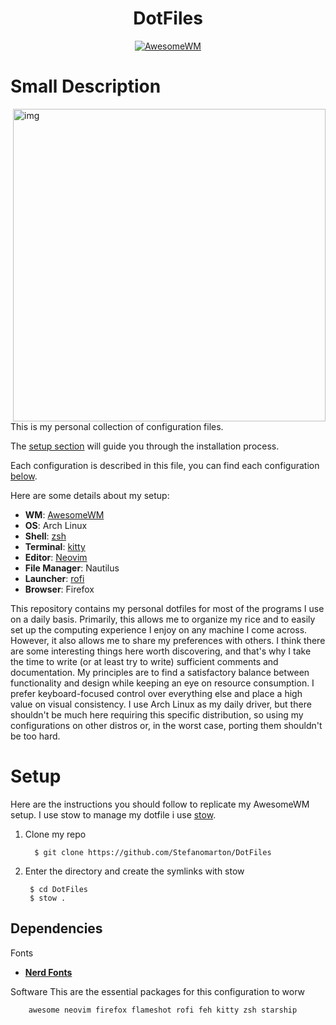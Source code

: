 <div align=center>

# DotFiles
  
[![AwesomeWM](https://img.shields.io/badge/AwesomeWM-git-blue.svg?logo=lua)](https://github.com/awesomeWM/awesome)

</div>

# Small Description

<img src="https://user-images.githubusercontent.com/80684231/192327751-5584bd54-a99d-495b-a545-e1d627d3bf3a.png" alt="img" align="right" width="500px">

This is my personal collection of configuration files.

The [setup section](#setup) will guide you through the installation process.

Each configuration is described in this file, you can find each configuration [below](#Configurations).

Here are some details about my setup:

+ **WM**: [AwesomeWM](https://github.com/awesomeWM/awesome/) 
+ **OS**: Arch Linux
+ **Shell**: [zsh](https://wiki.archlinux.org/index.php/Zsh)
+ **Terminal**: [kitty](https://github.com/kovidgoyal/kitty/) 
+ **Editor**: [Neovim](https://github.com/neovim/neovim/) 
+ **File Manager**: Nautilus
+ **Launcher**: [rofi](https://github.com/davatorium/rofi/)
+ **Browser**: Firefox
  

  
This repository contains my personal dotfiles for most of the programs I use on a daily basis. Primarily, this allows me to organize my rice and to easily set up        the computing experience I enjoy on any machine I come across. However, it also allows me to share my preferences with others. I think there are some interesting        things here worth discovering, and that's why I take the time to write (or at least try to write) sufficient comments and documentation.
My principles are to find a satisfactory balance between functionality and design while keeping an eye on resource consumption. I prefer keyboard-focused control over everything else and place a high value on visual consistency. I use Arch Linux as my daily driver, but there shouldn't be much here requiring this specific distribution, so using my configurations on other distros or, in the worst case, porting them shouldn't be too hard.


# Setup
Here are the instructions you should follow to replicate my AwesomeWM setup. 
I use stow to manage my dotfile i use [stow](https://www.gnu.org/software/stow/).

1. Clone my repo

         $ git clone https://github.com/Stefanomarton/DotFiles
 
2. Enter the directory and create the symlinks with stow

        $ cd DotFiles 
        $ stow .

## Dependencies
Fonts
+ [**Nerd Fonts**](https://www.nerdfonts.com/font-downloads)

Software
This are the essential packages for this configuration to worw 
          
        awesome neovim firefox flameshot rofi feh kitty zsh starship



  



